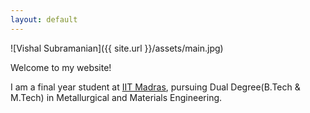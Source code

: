 ```yaml
---
layout: default
---
```


![Vishal Subramanian]({{ site.url }}/assets/main.jpg)

Welcome to my website!

I am a final year student at [IIT Madras](http://www.iitm.ac.in/), pursuing Dual Degree(B.Tech & M.Tech) in Metallurgical and Materials Engineering. 
